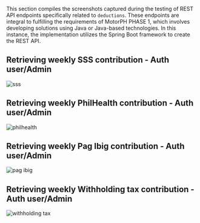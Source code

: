 This section compiles the screenshots captured during the testing of REST API endpoints specifically related to `deductions`. These endpoints are integral to fulfilling the requirements of MotorPH PHASE 1, which involves developing solutions using Java or Java-based technologies. In this instance, the implementation utilizes the Spring Boot framework to create the REST API.

## Retrieving weekly SSS contribution - Auth user/Admin

![sss](https://drive.google.com/uc?id=1lWRaMApXh4q2lpcgbhZPbx8Q139ZZHXW)

## Retrieving weekly PhilHealth contribution - Auth user/Admin

![philhealth](https://drive.google.com/uc?id=1VtZpl-CrXjyyrJ__qWJSM8eylMyr0baq)

## Retrieving weekly Pag Ibig contribution - Auth user/Admin

![pag ibig](https://drive.google.com/uc?id=1OpSmQA6uAGazkXpMjVDF0gTe35-cec8w)

## Retrieving weekly Withholding tax contribution - Auth user/Admin

![withholding tax](https://drive.google.com/uc?id=1GJ6Z4GstzYUhizN2I-S_0VAPRtLjvljF)
